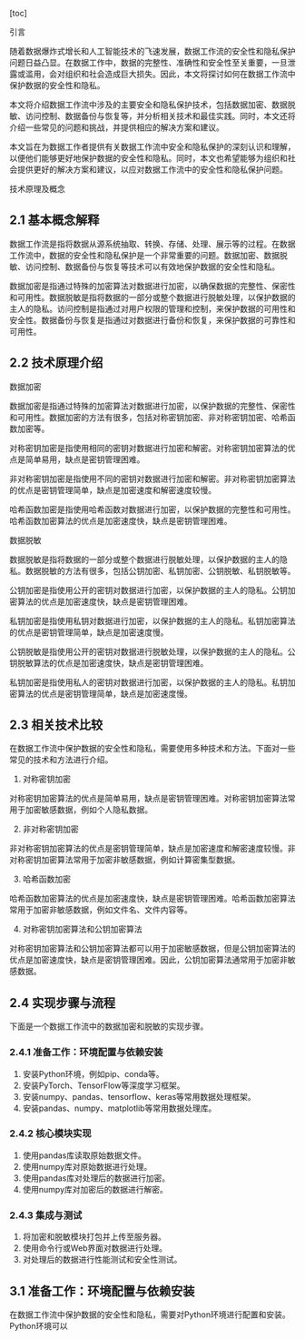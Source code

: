 
[toc]                    
                
                
引言

随着数据爆炸式增长和人工智能技术的飞速发展，数据工作流的安全性和隐私保护问题日益凸显。在数据工作中，数据的完整性、准确性和安全性至关重要，一旦泄露或滥用，会对组织和社会造成巨大损失。因此，本文将探讨如何在数据工作流中保护数据的安全性和隐私。

本文将介绍数据工作流中涉及的主要安全和隐私保护技术，包括数据加密、数据脱敏、访问控制、数据备份与恢复等，并分析相关技术和最佳实践。同时，本文还将介绍一些常见的问题和挑战，并提供相应的解决方案和建议。

本文旨在为数据工作者提供有关数据工作流中安全和隐私保护的深刻认识和理解，以便他们能够更好地保护数据的安全性和隐私。同时，本文也希望能够为组织和社会提供更好的解决方案和建议，以应对数据工作流中的安全性和隐私保护问题。

技术原理及概念

## 2.1 基本概念解释

数据工作流是指将数据从源系统抽取、转换、存储、处理、展示等的过程。在数据工作流中，数据的安全性和隐私保护是一个非常重要的问题。数据加密、数据脱敏、访问控制、数据备份与恢复等技术可以有效地保护数据的安全性和隐私。

数据加密是指通过特殊的加密算法对数据进行加密，以确保数据的完整性、保密性和可用性。数据脱敏是指将数据的一部分或整个数据进行脱敏处理，以保护数据的主人的隐私。访问控制是指通过对用户权限的管理和控制，来保护数据的可用性和安全性。数据备份与恢复是指通过对数据进行备份和恢复，来保护数据的可靠性和可用性。

## 2.2 技术原理介绍

数据加密

数据加密是指通过特殊的加密算法对数据进行加密，以保护数据的完整性、保密性和可用性。数据加密的方法有很多，包括对称密钥加密、非对称密钥加密、哈希函数加密等。

对称密钥加密是指使用相同的密钥对数据进行加密和解密。对称密钥加密算法的优点是简单易用，缺点是密钥管理困难。

非对称密钥加密是指使用不同的密钥对数据进行加密和解密。非对称密钥加密算法的优点是密钥管理简单，缺点是加密速度和解密速度较慢。

哈希函数加密是指使用哈希函数对数据进行加密，以保护数据的完整性和可用性。哈希函数加密算法的优点是加密速度快，缺点是密钥管理困难。

数据脱敏

数据脱敏是指将数据的一部分或整个数据进行脱敏处理，以保护数据的主人的隐私。数据脱敏的方法有很多，包括公钥加密、私钥加密、公钥脱敏、私钥脱敏等。

公钥加密是指使用公开的密钥对数据进行加密，以保护数据的主人的隐私。公钥加密算法的优点是加密速度快，缺点是密钥管理困难。

私钥加密是指使用私钥对数据进行加密，以保护数据的主人的隐私。私钥加密算法的优点是密钥管理简单，缺点是加密速度慢。

公钥脱敏是指使用公开的密钥对数据进行脱敏处理，以保护数据的主人的隐私。公钥脱敏算法的优点是加密速度快，缺点是密钥管理困难。

私钥加密是指使用私人的密钥对数据进行加密，以保护数据的主人的隐私。私钥加密算法的优点是密钥管理简单，缺点是加密速度慢。

## 2.3 相关技术比较

在数据工作流中保护数据的安全性和隐私，需要使用多种技术和方法。下面对一些常见的技术和方法进行介绍。

1. 对称密钥加密

对称密钥加密算法的优点是简单易用，缺点是密钥管理困难。对称密钥加密算法常用于加密敏感数据，例如个人隐私数据。

2. 非对称密钥加密

非对称密钥加密算法的优点是密钥管理简单，缺点是加密速度和解密速度较慢。非对称密钥加密算法常用于加密非敏感数据，例如计算密集型数据。

3. 哈希函数加密

哈希函数加密算法的优点是加密速度快，缺点是密钥管理困难。哈希函数加密算法常用于加密非敏感数据，例如文件名、文件内容等。

4. 对称密钥加密算法和公钥加密算法

对称密钥加密算法和公钥加密算法都可以用于加密敏感数据，但是公钥加密算法的优点是加密速度快，缺点是密钥管理困难。因此，公钥加密算法通常用于加密非敏感数据。

## 2.4 实现步骤与流程

下面是一个数据工作流中的数据加密和脱敏的实现步骤。

### 2.4.1 准备工作：环境配置与依赖安装

1. 安装Python环境，例如pip、conda等。
2. 安装PyTorch、TensorFlow等深度学习框架。
3. 安装numpy、pandas、tensorflow、keras等常用数据处理框架。
4. 安装pandas、numpy、matplotlib等常用数据处理库。

### 2.4.2 核心模块实现

1. 使用pandas库读取原始数据文件。
2. 使用numpy库对原始数据进行处理。
3. 使用pandas库对处理后的数据进行加密。
4. 使用numpy库对加密后的数据进行解密。

### 2.4.3 集成与测试

1. 将加密和脱敏模块打包并上传至服务器。
2. 使用命令行或Web界面对数据进行处理。
3. 对处理后的数据进行性能测试和安全性测试。

## 3.1 准备工作：环境配置与依赖安装

在数据工作流中保护数据的安全性和隐私，需要对Python环境进行配置和安装。Python环境可以

